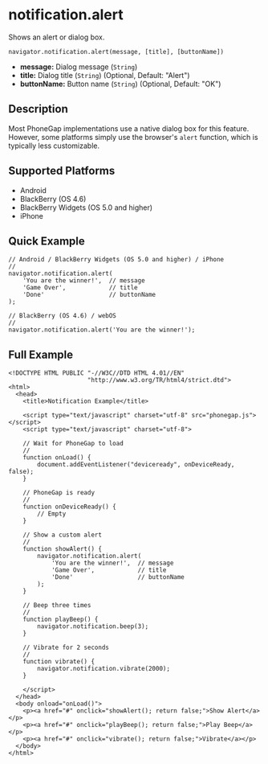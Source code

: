 notification.alert
==================

Shows an alert or dialog box.

    navigator.notification.alert(message, [title], [buttonName])

- __message:__ Dialog message (`String`)
- __title:__ Dialog title (`String`) (Optional, Default: "Alert")
- __buttonName:__ Button name (`String`) (Optional, Default: "OK")
    
Description
-----------

Most PhoneGap implementations use a native dialog box for this feature.  However, some platforms simply use the browser's `alert` function, which is typically less customizable.

Supported Platforms
-------------------

- Android
- BlackBerry (OS 4.6)
- BlackBerry Widgets (OS 5.0 and higher)
- iPhone

Quick Example
-------------

    // Android / BlackBerry Widgets (OS 5.0 and higher) / iPhone
    //
    navigator.notification.alert(
        'You are the winner!',  // message
        'Game Over',            // title
        'Done'                  // buttonName
    );

    // BlackBerry (OS 4.6) / webOS
    //
    navigator.notification.alert('You are the winner!');
        
Full Example
------------

    <!DOCTYPE HTML PUBLIC "-//W3C//DTD HTML 4.01//EN"
                          "http://www.w3.org/TR/html4/strict.dtd">
    <html>
      <head>
        <title>Notification Example</title>

        <script type="text/javascript" charset="utf-8" src="phonegap.js"></script>
        <script type="text/javascript" charset="utf-8">

        // Wait for PhoneGap to load
        //
        function onLoad() {
            document.addEventListener("deviceready", onDeviceReady, false);
        }

        // PhoneGap is ready
        //
        function onDeviceReady() {
            // Empty
        }
    
        // Show a custom alert
        //
        function showAlert() {
		    navigator.notification.alert(
		        'You are the winner!',  // message
		        'Game Over',            // title
		        'Done'                  // buttonName
		    );
        }
    
        // Beep three times
        //
        function playBeep() {
            navigator.notification.beep(3);
        }
    
        // Vibrate for 2 seconds
        //
        function vibrate() {
            navigator.notification.vibrate(2000);
        }

        </script>
      </head>
      <body onload="onLoad()">
        <p><a href="#" onclick="showAlert(); return false;">Show Alert</a></p>
        <p><a href="#" onclick="playBeep(); return false;">Play Beep</a></p>
        <p><a href="#" onclick="vibrate(); return false;">Vibrate</a></p>
      </body>
    </html>
